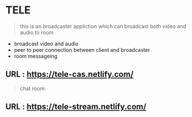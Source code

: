 # TELE

> this is an broadcaster appliction which can broadcast both video and audio to room 

- broadcast video and audio 
- peer to peer connection between client and broadcaster
- room messageing 

## URL : https://tele-cas.netlify.com/

> chat room:
## URL : https://tele-stream.netlify.com/